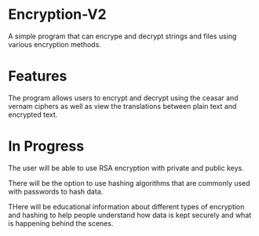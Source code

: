 # Encryption-V2

A simple program that can encrype and decrypt strings and files using various encryption methods.

# Features

The program allows users to encrypt and decrypt using the ceasar and vernam ciphers as well as view the translations between plain text and encrypted text.

# In Progress

The user will be able to use RSA encryption with private and public keys.

There will be the option to use hashing algorithms that are commonly used with passwords to hash data.

THere will be educational information about different types of encryption and hashing to help people understand how data is kept securely and what is happening behind the scenes.
